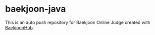 # baekjoon-java
This is an auto push repository for Baekjoon Online Judge created with [BaekjoonHub](https://github.com/BaekjoonHub/BaekjoonHub).
